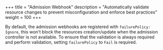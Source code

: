 +++
title = "Admission Webhook"
description = "Automatically validate resource changes to prevent misconfiguration and enforce best practices"
weight = 100
+++

By default, the admission webhooks are registered with `failurePolicy: Ignore`, this won't block the resources creation/update when the admission controller is not available. To ensure that the validation is always required and perform validation, setting `failurePolicy` to `Fail` is required.
